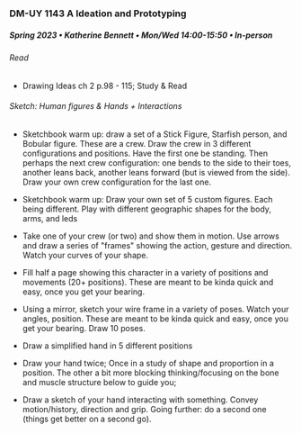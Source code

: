 ### DM-UY 1143 A Ideation and Prototyping
##### Spring 2023 • Katherine Bennett • Mon/Wed 14:00-15:50 • In-person

###### Read 

* Drawing Ideas ch 2 p.98 - 115; Study & Read

###### Sketch: Human figures & Hands + Interactions

- Sketchbook warm up: draw a set of a Stick Figure, Starfish person, and Bobular figure. These are a crew. Draw the crew in 3 different configurations and positions. Have the first one be standing. Then perhaps the next crew configuration: one bends to the side to their toes, another leans back, another leans forward (but is viewed from the side). Draw your own crew configuration for the last one.

- Sketchbook warm up: Draw your own set of 5 custom figures. Each being different. Play with different geographic shapes for the body, arms, and leds

- Take one of your crew (or two) and show them in motion. Use arrows and draw a series of "frames" showing the action, gesture and direction. Watch your curves of your shape.

- Fill half a page showing this character in a variety of positions and movements (20+ positions). These are meant to be kinda quick and easy, once you get your bearing.

- Using a mirror, sketch your wire frame in a variety of poses. Watch your angles, position. These are meant to be kinda quick and easy, once you get your bearing. Draw 10 poses.

- Draw a simplified hand in 5 different positions

- Draw your hand twice; Once in a study of shape and proportion in a position. The other a bit more blocking thinking/focusing on the bone and muscle structure below to guide you;

- Draw a sketch of your hand interacting with something. Convey motion/history, direction and grip. Going further: do a second one (things get better on a second go).


